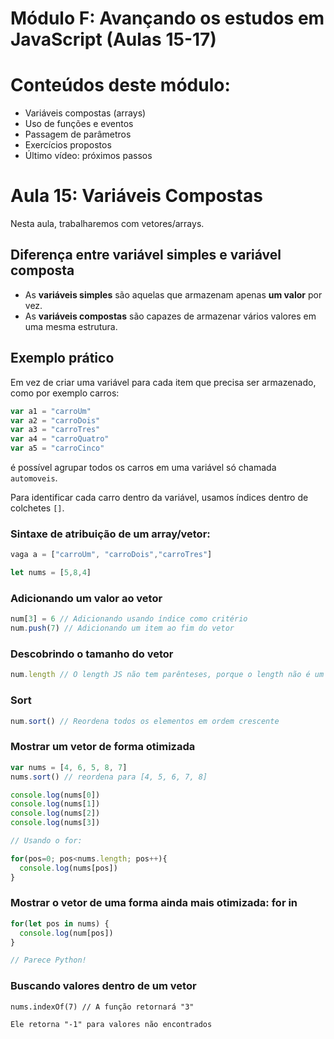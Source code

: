 # Módulo F: Avançando os estudos em JavaScript (Aulas 15-17)

# Conteúdos deste módulo:

* Variáveis compostas (arrays)
* Uso de funções e eventos
* Passagem de parâmetros
* Exercícios propostos
* Último vídeo: próximos passos

# Aula 15: Variáveis Compostas

Nesta aula, trabalharemos com vetores/arrays.

## Diferença entre variável simples e variável composta

* As **variáveis simples** são aquelas que armazenam apenas **um valor** por vez.
* As **variáveis compostas** são capazes de armazenar vários valores em uma mesma estrutura.

## Exemplo prático

Em vez de criar uma variável para cada item que precisa ser armazenado, como por exemplo carros:

```javascript
var a1 = "carroUm"
var a2 = "carroDois"
var a3 = "carroTres"
var a4 = "carroQuatro"
var a5 = "carroCinco"
```

é possível agrupar todos os carros em uma variável só chamada `automoveis`.

Para identificar cada carro dentro da variável, usamos índices dentro de colchetes `[]`.

### Sintaxe de atribuição de um array/vetor:

```javascript
vaga a = ["carroUm", "carroDois","carroTres"]
```

```javascript
let nums = [5,8,4]	
```

### Adicionando um valor ao vetor

```javascript
num[3] = 6 // Adicionando usando índice como critério
num.push(7) // Adicionando um item ao fim do vetor
```

### Descobrindo o tamanho do vetor

```javascript
num.length // O length JS não tem parênteses, porque o length não é um método, é um atributo
```

### Sort

```javascript
num.sort() // Reordena todos os elementos em ordem crescente
```

### Mostrar um vetor de forma otimizada

```javascript
var nums = [4, 6, 5, 8, 7]
nums.sort() // reordena para [4, 5, 6, 7, 8]

console.log(nums[0])
console.log(nums[1])
console.log(nums[2])
console.log(nums[3])

// Usando o for:

for(pos=0; pos<nums.length; pos++){
  console.log(nums[pos])
}
```

### Mostrar o vetor de uma forma ainda mais otimizada: for in

```javascript
for(let pos in nums) {
  console.log(num[pos])
}

// Parece Python!
```

### Buscando valores dentro de um vetor

```javascrip
nums.indexOf(7) // A função retornará "3"

Ele retorna "-1" para valores não encontrados
```


